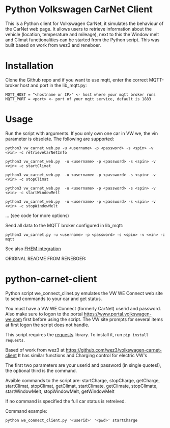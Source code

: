 # Python Volkswagen CarNet Client

This is a Python client for Volkswagen CarNet, it simulates the behaviour of the CarNet web page. It allows users to retrieve information about the vehicle (location, temperature and mileage), next to this the Window melt and Climat functionalities can be started from the Python script. This was built based on work from wez3 and reneboer.

# Installation

Clone the Github repo and if you want to use mqtt, enter the correct MQTT-broker host and port in the lib_mqtt.py:

```
MQTT_HOST = "<hostname or IP>" <- host where your mqtt broker runs
MQTT_PORT = <port> <- port of your mqtt service, default is 1883
```

# Usage

Run the script with arguments. If you only own one car in VW we, the vin parameter is obsolete. The following are supported:
```
python3 vw_carnet_web.py -u <username> -p <password> -s <spin> -v <vin> -c retrieveCarNetInfo
```

```
python3 vw_carnet_web.py  -u <username> -p <password> -s <spin> -v <vin> -c startClimat
```

```
python3 vw_carnet_web.py  -u <username> -p <password> -s <spin> -v <vin> -c stopClimat
```

```
python3 vw_carnet_web.py  -u <username> -p <password> -s <spin> -v <vin> -c startWindowMelt
```

```
python3 vw_carnet_web.py  -u <username> -p <password> -s <spin> -v <vin> -c stopWindowMelt
```

...
(see code for more options)

Send all data to the MQTT broker configured in lib_mqtt:
```
python3 vw_carnet.py -u <username> -p <password> -s <spin> -v <vin> -c mqtt
```

See also [FHEM integration](https://forum.fhem.de/index.php/topic,83090.msg886586.html#msg886586)


ORIGINAL README FROM RENEBOER:
# python-carnet-client
Python script we_connect_clinet.py emulates the VW WE Connect web site to send commands to your car and get status.

You must have a VW WE Connect (formerly CarNet) userid and password. Also make sure to logon to the portal https://www.portal.volkswagen-we.com first before using the script. The VW site prompts for several items at first logon the script does not handle.

This script requires the [requests](https://github.com/kennethreitz/requests) library. To install it, run `pip install requests`.

Based of work from wez3 at https://github.com/wez3/volkswagen-carnet-client
It has similar functions and Charging control for electric VW's

The first two parameters are your userid and password (in single quotes!), the optional third is the command.

Avaible commands to the script are:
  startCharge, stopCharge, getCharge, startClimat, stopClimat, getClimat, startClimate, getClimate, stopClimate, startWindowMelt, stopWindowMelt, getWindowMelt

If no command is specified the full car status is retreived.

Command example:
```
python we_connect_client.py '<userid>' '<pwd>' startCharge
```


